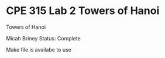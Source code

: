 # CPE 315 Lab 2 Towers of Hanoi
Towers of Hanoi

Micah Briney
Status: Complete

Make file is availabe to use